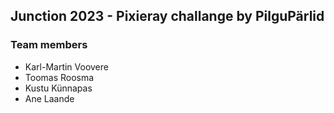 ## Junction 2023 - Pixieray challange by PilguPärlid

### Team members
* Karl-Martin Voovere
* Toomas Roosma
* Kustu Künnapas
* Ane Laande